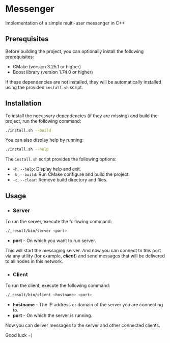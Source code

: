 # Messenger
Implementation of a simple multi-user messenger in C++

## Prerequisites
Before building the project, you can optionally install the following prerequisites:

- CMake (version 3.25.1 or higher)
- Boost library (version 1.74.0 or higher)

If these dependencies are not installed, they will be automatically installed using the provided `install.sh` script.

## Installation
To install the necessary dependencies (if they are missing) and build the project, run the following command:

```bash
./install.sh --build
```
You can also display help by running:

```bash
./install.sh --help
```
The `install.sh` script provides the following options:

- `-h`, `--help`: Display help and exit.
- `-b`, `--build`: Run CMake configure and build the project.
- `-c`, `--clear`: Remove build directory and files.

## Usage
- ### Server
To run the server, execute the following command:
```bash
./_result/bin/server <port>
```
- **port** - On which you want to run server.

This will start the messaging server.
And now you can connect to this port via any utility (for example, ***client***) and send messages that will be delivered to all nodes in this network.

- ### Client
To run the client, execute the following command:
```bash
./_result/bin/client <hostname> <port>
```
- **hostname** - The IP address or domain of the server you are connecting to.
- **port** - On which the server is running.

Now you can deliver messages to the server and other connected clients.

Good luck =)
